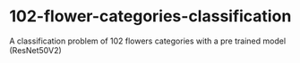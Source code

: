 # 102-flower-categories-classification
A classification problem of 102 flowers categories with a pre trained model (ResNet50V2)
